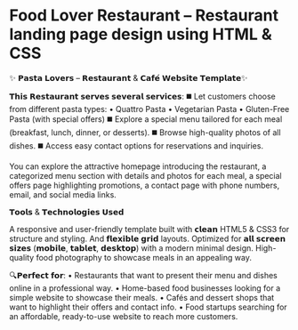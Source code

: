 # Food Lover Restaurant – Restaurant landing page design using HTML & CSS

✨ 𝗣𝗮𝘀𝘁𝗮 𝗟𝗼𝘃𝗲𝗿𝘀 – 𝗥𝗲𝘀𝘁𝗮𝘂𝗿𝗮𝗻𝘁 & 𝗖𝗮𝗳𝗲́ 𝗪𝗲𝗯𝘀𝗶𝘁𝗲 𝗧𝗲𝗺𝗽𝗹𝗮𝘁𝗲✨

𝗧𝗵𝗶𝘀 𝗥𝗲𝘀𝘁𝗮𝘂𝗿𝗮𝗻𝘁 𝘀𝗲𝗿𝘃𝗲𝘀 𝘀𝗲𝘃𝗲𝗿𝗮𝗹 𝘀𝗲𝗿𝘃𝗶𝗰𝗲𝘀:
◼️ Let customers choose from different pasta types:
•	Quattro Pasta
•	Vegetarian Pasta
•	Gluten-Free Pasta (with special offers)
◼️ Explore a special menu tailored for each meal (breakfast, lunch, dinner, or desserts).
◼️ Browse high-quality photos of all dishes.
◼️ Access easy contact options for reservations and inquiries.

You can explore the attractive homepage introducing the restaurant, a categorized menu section with details and photos for each meal, a special offers page highlighting promotions, a contact page with phone numbers, email, and social media links.

𝗧𝗼𝗼𝗹𝘀 & 𝗧𝗲𝗰𝗵𝗻𝗼𝗹𝗼𝗴𝗶𝗲𝘀 𝗨𝘀𝗲𝗱

A responsive and user-friendly template built with 𝗰𝗹𝗲𝗮𝗻 HTML5 & CSS3 for structure and styling. And 𝗳𝗹𝗲𝘅𝗶𝗯𝗹𝗲 𝗴𝗿𝗶𝗱 layouts.  Optimized for 𝗮𝗹𝗹 𝘀𝗰𝗿𝗲𝗲𝗻 𝘀𝗶𝘇𝗲𝘀 (𝗺𝗼𝗯𝗶𝗹𝗲, 𝘁𝗮𝗯𝗹𝗲𝘁, 𝗱𝗲𝘀𝗸𝘁𝗼𝗽) with a modern minimal design. High-quality food photography to showcase meals in an appealing way.

🔍𝗣𝗲𝗿𝗳𝗲𝗰𝘁 𝗳𝗼𝗿:
•	Restaurants that want to present their menu and dishes online in a professional way.
•	Home-based food businesses looking for a simple website to showcase their meals.
•	Cafés and dessert shops that want to highlight their offers and contact info.
•	Food startups searching for an affordable, ready-to-use website to reach more customers.

